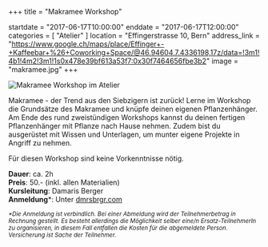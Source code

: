 +++
title = "Makramee Workshop"

startdate = "2017-06-17T10:00:00"
enddate = "2017-06-17T12:00:00"
categories = [ "Atelier" ]
location = "Effingerstrasse 10, Bern"
address_link = "https://www.google.ch/maps/place/Effinger+-+Kaffeebar+%26+Coworking+Space/@46.94604,7.4336198,17z/data=!3m1!4b1!4m2!3m1!1s0x478e39bf613a53f7:0x30f7464656fbe3b2"
image = "makramee.jpg"
+++

![Makramee Workshop im Atelier](makramee.jpg)

Makramee - der Trend aus den Siebzigern ist zurück! Lerne im Workshop die Grundsätze des Makramee und knüpfe deinen eigenen Pflanzenhänger. Am Ende des rund zweistündigen Workshops kannst du deinen fertigen Pflanzenhänger mit Pflanze nach Hause nehmen. Zudem bist du ausgerüstet mit Wissen und Unterlagen, um munter eigene Projekte in Angriff zu nehmen.

Für diesen Workshop sind keine Vorkenntnisse nötig.


**Dauer**: ca. 2h  
**Preis**: 50.- (inkl. allen Materialien)    
**Kursleitung**: Damaris Berger   
**Anmeldung**\*: Unter <a href="http://www.dmrsbrgr.com/anmeldung" target="_blank">dmrsbrgr.com</a>

<small>*\*Die Anmeldung ist verbindlich. Bei einer Abmeldung wird der Teilnehmerbetrag in Rechnung gestellt. Es besteht allerdings die Möglichkeit selber eine/n Ersatz-TeilnehmerIn zu organisieren, in diesem Fall entfallen die Kosten für die abgemeldete Person. Versicherung ist Sache der Teilnehmer.*</small>
